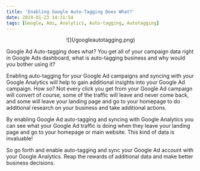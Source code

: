 ```yaml
---
title: 'Enabling Google Auto-Tagging Does What?'
date: 2019-01-23 14:31:54
tags: [Google, Ads, Analytics, Auto-tagging, Autotagging]
---
```


<center>![](/googleautotagging.png)</center>

Google Ad Auto-tagging does what? You get all of your campaign data right in Google Ads dashboard, what is auto-tagging business and why would you bother using it?

Enabling auto-tagging for your Google Ad campaigns and syncing with your Google Analytics will help to gain additional insights into your Google Ad campaign. How so? Not every click you get from your Google Ad campaign will convert of course, some of the traffic will leave and never come back, and some will leave your landing page and go to your homepage to do additional research on your business and take additional actions. 

By enabling Google Ad auto-tagging and syncing with Google Analytics you can see what your Google Ad traffic is doing when they leave your landing page and go to your homepage or main website. This kind of data is invaluable!

So go forth and enable auto-tagging and sync your Google Ad account with your Google Analytics. Reap the rewards of additional data and make better business decisions.
